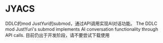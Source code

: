 # JYACS
DDLC的mod JustYuri的submod，通过API调用实现AI对话功能。     The DDLC mod JustYuri's submod implements AI conversation functionality through API calls.
目前仍出于开发阶段，请不要尝试下载使用
